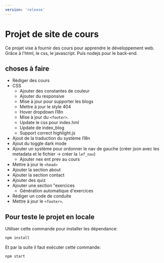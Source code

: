 ```yaml
---
version: 'release'
---
```


# Projet de site de cours

Ce projet vise à fournir des cours pour apprendre le développement web.
Grâce à l'html, le css, le javascript. Puis nodejs pour le back-end.
## choses à faire

- Rédiger des cours
- CSS
    - Ajouter des constantes de couleur
    - Ajouter du responsive 
    - Mise à jour pour supporter les blogs
    - Mettre à jour le style 404
    - Hover dropdown I18n
    - Mise à jour du `<footer>`.
    - Update le css pour index.hml
    - Update de index_blog
    - Support correct highlight.js
- Ajout de la traduction du système I18n
- Ajout du toggle dark mode
- Ajouter un système pour ordonner le nav de gauche (créer json avec les metadata et le fichier -> créer la `lef_nav`)
    - Ajouter nex ent prev au cours
- Mettre à jour le `<head>`
- Ajouter la section about 
- Ajouter la section contact
- Ajouter des quiz
- Ajouter une section "exercices
    - Génération automatique d'exercices 
- Rédiger un code de conduite
- Mettre à jour le `<footer>`.

## Pour teste le projet en locale

Utiliser cette commande pour installer les dépendance:

```bash
npm install
```

Et par la suite il faut exécuter cette commande:

```bash
npm start
```
